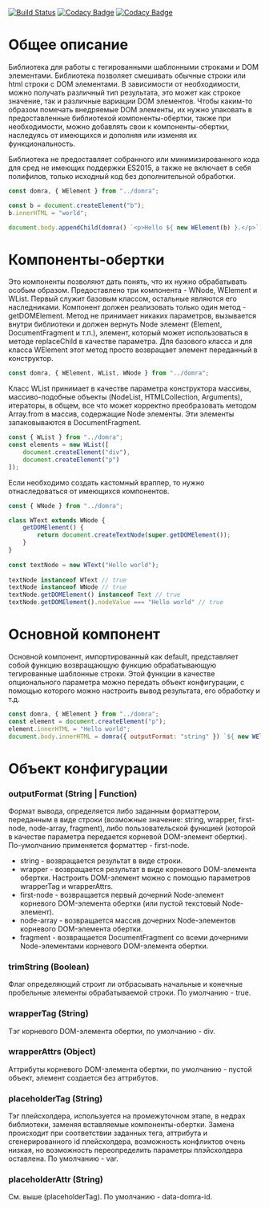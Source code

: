 [![Build Status](https://travis-ci.org/evandvlad/domra.svg?branch=master)](https://travis-ci.org/evandvlad/domra)
[![Codacy Badge](https://api.codacy.com/project/badge/Grade/86cd6afa55f14c8ebb053df38e94a634)](https://www.codacy.com/app/evandvlad/domra?utm_source=github.com&amp;utm_medium=referral&amp;utm_content=evandvlad/domra&amp;utm_campaign=Badge_Grade)
[![Codacy Badge](https://api.codacy.com/project/badge/Coverage/86cd6afa55f14c8ebb053df38e94a634)](https://www.codacy.com/app/evandvlad/domra?utm_source=github.com&amp;utm_medium=referral&amp;utm_content=evandvlad/domra&amp;utm_campaign=Badge_Coverage)

# Общее описание
Библиотека для работы с тегированными шаблонными строками и DOM элементами. Библиотека позволяет смешивать обычные строки или html строки с DOM элементами. В зависимости от необходимости, можно получать различный тип результата, это может как строкое значение, так и различные вариации DOM элементов. Чтобы каким-то образом помечать внедряемые DOM элементы, их нужно упаковать в предоставленные библиотекой компоненты-обертки, также при необходимости, можно добавлять свои к компоненты-обертки, наследуясь от имеющихся и дополняя или изменяя их функциональность.
 
 Библиотека не предоставляет собранного или минимизированного кода для сред не имеющих поддержки ES2015, а также не включает в себя полифилов, только исходный код без дополнительной обработки.
  
```javascript
const domra, { WElement } from "../domra";

const b = document.createElement("b");
b.innerHTML = "world";

document.body.appendChild(domra() `<p>Hello ${ new WElement(b) }.</p>`);
```

# Компоненты-обертки
Это компоненты позволяют дать понять, что их нужно обрабатывать особым образом. Предоставлено три компонента - WNode, WElement и WList. Первый служит базовым классом, остальные являются его наследниками. Компонент должен реализовать только один метод - getDOMElement. Метод не принимает никаких параметров, вызывается внутри библиотеки и должен вернуть Node элемент (Element, DocumentFragment и т.п.), элемент, который может использоваться в методе replaceChild в качестве параметра. Для базового класса и для класса WElement этот метод просто возвращает элемент переданный в конструктор. 

```javascript
const domra, { WElement, WList, WNode } from "../domra";
```

Класс WList принимает в качестве параметра конструктора массивы, массиво-подобные объекты (NodeList, HTMLCollection, Arguments), итераторы, в общем, все что может корректно преобразовать методом Array.from в массив, содержащие Node элементы. Эти элементы запаковываются в DocumentFragment.

```javascript
const { WList } from "../domra";
const elements = new WList([
    document.createElement("div"),
    document.createElement("p")
]);
```

Если необходимо создать кастомный враппер, то нужно отнаследоваться от имеющихся компонентов.
```javascript
const { WNode } from "../domra";

class WText extends WNode {
    getDOMElement() {
        return document.createTextNode(super.getDOMElement());
    }
}
 
const textNode = new WText("Hello world");
 
textNode instanceof WText // true
textNode instanceof WNode // true
textNode.getDOMElement() instanceof Text // true 
textNode.getDOMElement().nodeValue === "Hello world" // true
``` 
# Основной компонент

Основной компонент, импортированный как default, представляет собой функцию возвращающую функцию обрабатывающую тегированные шаблонные строки. 
Этой функции в качестве опционального параметра можно передать объект конфигурации, с помощью которого можно настроить вывод результата, его обработку и т.д.

``` javascript
const domra, { WElement } from "../domra";
const element = document.createElement("p");
element.innerHTML = "Hello world";
document.body.innerHTML = domra({ outputFormat: "string" }) `${ new WElement(element) }`;
```

# Объект конфигурации
### outputFormat (String | Function)
Формат вывода, определяется либо заданным форматтером, переданным в виде строки (возможные значение: string, wrapper, first-node, node-array, fragment), либо пользовательской функцией (которой в качестве параметра передается корневой DOM-элемент обертки). По-умолчанию применяется форматтер - first-node.
  
* string - возвращается результат в виде строки.
* wrapper - возвращается результат в виде корневого DOM-элемента обертки. Настроить DOM-элемент можно с помощью параметров wrapperTag и wrapperAttrs.
* first-node - возвращается первый дочерний Node-элемент корневого DOM-элемента обертки (или пустой текстовый Node-элемент).
* node-array - возвращается массив дочерних Node-элементов корневого DOM-элемента обертки.
* fragment - возвращается DocumentFragment со всеми дочерними Node-элементами корневого DOM-элемента обертки.

### trimString (Boolean)
Флаг определяющий строит ли отбрасывать начальные и конечные пробельные элементы обрабатываемой строки. По умолчанию - true.

### wrapperTag (String)
Tэг корневого DOM-элемента обертки, по умолчанию - div.

### wrapperAttrs (Object) 
Аттрибуты корневого DOM-элемента обертки, по умолчанию - пустой объект, элемент создается без аттрибутов.

### placeholderTag (String)
Тэг плейсхолдера, используется на промежуточном этапе, в недрах библиотеки, заменяя вставляемые компоненты-обертки. Замена происходит при соответствии заданных тега, аттрибута и сгенерированного id плейсхолдера, возможность конфликтов очень низкая, но возможность переопределить параметры плэйсхолдера оставлена. По умолчанию - var.

### placeholderAttr (String)
См. выше (placeholderTag). По умолчанию - data-domra-id.